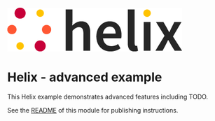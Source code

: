 ![helix-logo](./images/helix_logo.png) <!-- this image is served from this content repository -->

# Helix - advanced example

This Helix example demonstrates advanced features including TODO.

See the [README](README.html) of this module for publishing instructions.